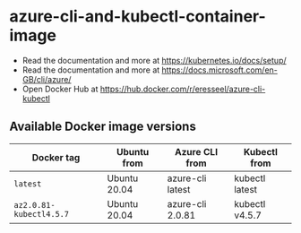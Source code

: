 # azure-cli-and-kubectl-container-image

- Read the documentation and more at https://kubernetes.io/docs/setup/
- Read the documentation and more at https://docs.microsoft.com/en-GB/cli/azure/
- Open Docker Hub at https://hub.docker.com/r/eresseel/azure-cli-kubectl

## Available Docker image versions

| Docker tag              | Ubuntu from  | Azure CLI from   | Kubectl from   |
| ----------------------- | ------------ | ---------------- | -------------- |
| `latest`                | Ubuntu 20.04 | azure-cli latest | kubectl latest |
| `az2.0.81-kubectl4.5.7` | Ubuntu 20.04 | azure-cli 2.0.81 | kubectl v4.5.7 |